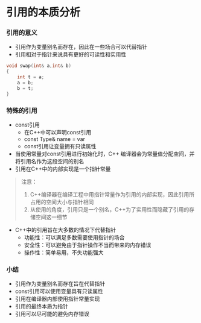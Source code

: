# 引用的本质分析

### 引用的意义

- 引用作为变量别名而存在，因此在一些场合可以代替指针
- 引用相对于指针来说具有更好的可读性和实用性

```C
void swap(int& a,int& b)
{
    int t = a;
    a = b;
    b = t;
}
```

### 特殊的引用

- const引用
  - 在C++中可以声明const引用
  - const Type& name = var
  - const引用让变量拥有只读属性
- 当使用常量对const引用进行初始化时，C++ 编译器会为常量值分配空间，并将引用名作为这段空间的别名
- 引用在C++中的内部实现是一个指针常量
> 注意：
> 1. C++编译器在编译工程中用指针常量作为引用的内部实现，因此引用所占用的空间大小与指针相同
> 2. 从使用的角度，引用只是一个别名，C++为了实用性而隐藏了引用的存储空间这一细节

- C++中的引用旨在大多数的情况下代替指针
  - 功能性：可以满足多数需要使用指针的场合
  - 安全性：可以避免由于指针操作不当而带来的内存错误
  - 操作性：简单易用，不失功能强大

### 小结

- 引用作为变量别名而存在旨在代替指针
- const引用可以使用变量具有只读属性
- 引用在编译器内部使用指针常量实现
- 引用的最终本质为指针
- 引用可以尽可能的避免内存错误
